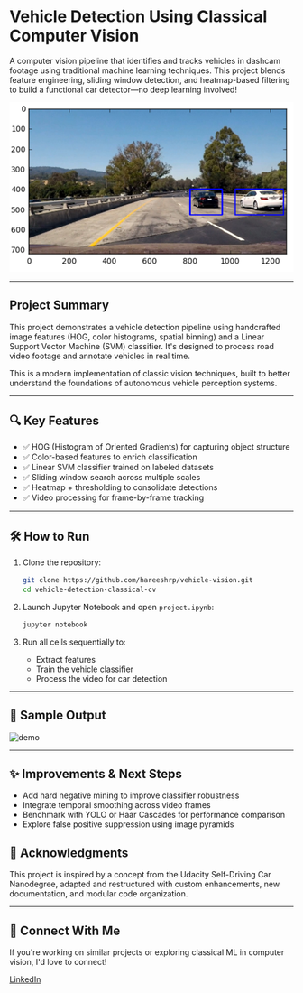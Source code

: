 # Vehicle Detection Using Classical Computer Vision

A computer vision pipeline that identifies and tracks vehicles in dashcam footage using traditional machine learning techniques. This project blends feature engineering, sliding window detection, and heatmap-based filtering to build a functional car detector—no deep learning involved!

![vehicle-detection-banner](examples/output_bboxes.png) <!-- Optional: add a visual banner -->

---

## Project Summary

This project demonstrates a vehicle detection pipeline using handcrafted image features (HOG, color histograms, spatial binning) and a Linear Support Vector Machine (SVM) classifier. It's designed to process road video footage and annotate vehicles in real time.

This is a modern implementation of classic vision techniques, built to better understand the foundations of autonomous vehicle perception systems.

---

## 🔍 Key Features

- ✅ HOG (Histogram of Oriented Gradients) for capturing object structure
- ✅ Color-based features to enrich classification
- ✅ Linear SVM classifier trained on labeled datasets
- ✅ Sliding window search across multiple scales
- ✅ Heatmap + thresholding to consolidate detections
- ✅ Video processing for frame-by-frame tracking

---


## 🛠️ How to Run

1. Clone the repository:
   ```bash
   git clone https://github.com/hareeshrp/vehicle-vision.git
   cd vehicle-detection-classical-cv
   ```

2. Launch Jupyter Notebook and open `project.ipynb`:
   ```bash
   jupyter notebook
   ```

3. Run all cells sequentially to:
   - Extract features
   - Train the vehicle classifier
   - Process the video for car detection

---


## 🎥 Sample Output

![demo](output_images/test_video_advanced.gif)

---

## ✨ Improvements & Next Steps

- Add hard negative mining to improve classifier robustness
- Integrate temporal smoothing across video frames
- Benchmark with YOLO or Haar Cascades for performance comparison
- Explore false positive suppression using image pyramids


## 🧭 Acknowledgments

This project is inspired by a concept from the Udacity Self-Driving Car Nanodegree, adapted and restructured with custom enhancements, new documentation, and modular code organization.

---

## 🔗 Connect With Me

If you're working on similar projects or exploring classical ML in computer vision, I'd love to connect!

[LinkedIn](www.linkedin.com/in/hareesh-rkanna)
